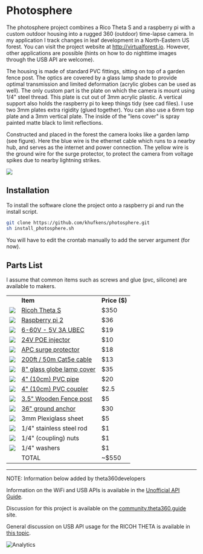 # Photosphere

The photosphere project combines a Rico Theta S and a raspberry pi with a custom outdoor housing into a rugged 360 (outdoor) time-lapse camera. In my application I track changes in leaf development in a North-Eastern US forest. You can visit the project website at http://virtualforest.io. However, other applications are possible (hints on how to do nighttime images through the USB API are welcome).

The housing is made of standard PVC fittings, sitting on top of a garden fence post. The optics are covered by a glass lamp shade to provide optimal transmission and limited deformation (acrylic globes can be used as well). The only custom part is the plate on which the camera is mount using 1/4" steel thread. This plate is cut out of 3mm acrylic plastic. A vertical support also holds the raspberry pi to keep things tidy (see cad files). I use two 3mm plates extra rigidity (glued together). You can also use a 6mm top plate and a 3mm vertical plate. The inside of the "lens cover" is spray painted matte black to limit reflections.

Constructed and placed in the forest the camera looks like a garden lamp (see figure). Here the blue wire is the ethernet cable which runs to a nearby hub, and serves as the internet and power connection. The yellow wire is the ground wire for the surge protector, to protect the camera from voltage spikes due to nearby lightning strikes.

<img src="http://vrforest.io/images/camera.jpg">

## Installation

To install the software clone the project onto a raspberry pi and run the install script.

```bash
git clone https://github.com/khufkens/photosphere.git
sh install_photosphere.sh
```
You will have to edit the crontab manually to add the server argument (for now).

## Parts List

I assume that common items such as screws and glue (pvc, silicone) are available to makers.

<table style="width:80%">
<tbody>
<tr>
<td></td>
<td><b>Item</b></td>
<td><b>Price ($)</b></td>
</tr>
<tr>
<td><img src="http://vrforest.io/images/thetas.png"></td>
<td><a href="https://www.amazon.com/Ricoh-Theta-Digital-Camera-Black/dp/B014US3FQI/ref=sr_1_1?ie=UTF8&qid=1476554438&sr=8-1&keywords=theta+s">Ricoh Theta S</a></td>
<td>$350</td>
</tr>
<tr>
<td><img src="http://vrforest.io/images/pi.png"></td>
<td><a href="https://www.amazon.com/Raspberry-Pi-RASP-PI-3-Model-Motherboard/dp/B01CD5VC92/ref=sr_1_4?s=pc&ie=UTF8&qid=1476554672&sr=1-4">Raspberry pi 2</a></td>
<td>$36</td>
</tr>
<tr>
<td><img src="http://vrforest.io/images/ubec.png"></td>
<td><a href="url">6-60V - 5V 3A UBEC</a></td>
<td>$19</td>
</tr>
<tr>
<td><img src="http://vrforest.io/images/poe.png"></td>
<td><a href="https://www.amazon.com/gp/product/B00NRGR7DC/ref=oh_aui_detailpage_o01_s00?ie=UTF8&psc=1">24V POE injector</a></td>
<td>$10</td>
</tr>
<tr>
<td><img src="http://vrforest.io/images/surge.png"></td>
<td><a href="https://www.amazon.com/APC-PNET1GB-ProtectNet-Standalone-Protector/dp/B000BKUSS8">APC surge protector</a></td>
<td>$18</td>
</tr>
<tr>
<td><img src="http://vrforest.io/images/cable.png"></td>
<td><a href="https://www.amazon.com/Cat5e-200FT-Networking-Ethernet-Router/dp/B01BMZ0AWO/ref=sr_1_1?s=pc&ie=UTF8&qid=1476554915&sr=1-1">200ft / 50m Cat5e cable</a></td>
<td>$13</td>
</tr>
<tr>
<td><img src="http://vrforest.io/images/globe.png"></td>
<td><a href="http://lampsclinic.com/4-x-8-glass-clear-globe-glass-shade-3011.html">8" glass globe lamp cover</a></td>
<td>$35</td>
</tr>
<tr>
<td><img src="http://vrforest.io/images/pipe.png"></td>
<td><a href="http://www.homedepot.com/p/4-in-x-10-ft-PVC-Sch-40-DWV-Plain-End-Pipe-531103/100156409">4" (10cm) PVC pipe</a></td>
<td>$20</td>
</tr>
<tr>
<td><img src="http://vrforest.io/images/coupler.png"></td>
<td><a href="http://www.homedepot.com/p/4-in-PVC-DWV-Coupling-C4801HD4/100342850">4" (10cm) PVC coupler</a></td>
<td>$2.5</td>
</tr>
<tr>
<td><img src="http://vrforest.io/images/pole.png"></td>
<td><a href="http://www.homedepot.com/p/3-5-in-x-3-5-in-x-8-ft-Pressure-Treated-Landscape-Timber-129430/100037766">3.5" Wooden Fence post</a></td>
<td>$5</td>
</tr>
<tr>
<td><img src="http://vrforest.io/images/spike.png"></td>
<td><a href="https://www.amazon.com/gp/product/B000QUCB2O/ref=oh_aui_detailpage_o06_s00?ie=UTF8&psc=1">36" ground anchor</a></td>
<td>$30</td>
</tr>
<tr>
<td><img src="http://vrforest.io/images/plexi.png"></td>
<td> 3mm Plexiglass sheet</td>
<td>$5</td>
</tr>

<tr>
<td><img src="http://vrforest.io/images/rod.png"></td>
<td> 1/4" stainless steel rod</td>
<td>$1</td>
</tr>


<tr>
<td><img src="http://vrforest.io/images/nut.png"></td>
<td> 1/4" (coupling) nuts</td>
<td>$1</td>
</tr>


<tr>
<td><img src="http://vrforest.io/images/washer.png"></td>
<td> 1/4" washers</td>
<td>$1</td>
</tr>


<tr>
<td></td>
<td>TOTAL</td>
<td>~$550</td>
</tr>
</tbody>
</table>

---

NOTE: Information below added by theta360developers

Information on the WiFi and USB APIs is available in the [Unofficial API Guide](http://codetricity.github.io/theta-s/index.html).

Discussion for this project is available on the [community.theta360.guide](http://lists.theta360.guide/t/live-leaf-peeping-digital-repeat-photography/507?u=codetricity) site.

General discussion on USB API usage for the RICOH THETA is available in [this topic](http://lists.theta360.guide/t/ricoh-theta-s-api-over-usb-cable/65?u=codetricity).

![Analytics](https://ga-beacon.appspot.com/UA-73311422-5/photosphere-usb)
